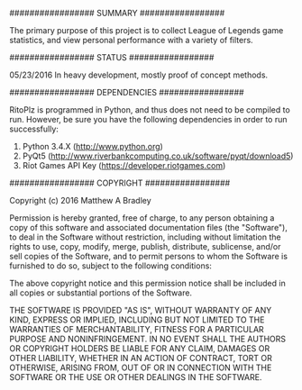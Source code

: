 #################
    SUMMARY
#################

The primary purpose of this project is to collect League of Legends
game statistics, and view personal performance with a variety of
filters.


#################
    STATUS 
#################

05/23/2016
In heavy development, mostly proof of concept methods.


#################
    DEPENDENCIES
#################

RitoPlz is programmed in Python, and thus does not need
to be compiled to run.  However, be sure you have the following 
dependencies in order to run successfully: 

1) Python 3.4.X (http://www.python.org)
2) PyQt5 (http://www.riverbankcomputing.co.uk/software/pyqt/download5)
3) Riot Games API Key (https://developer.riotgames.com)


#################
    COPYRIGHT
#################

Copyright (c) 2016 Matthew A Bradley

Permission is hereby granted, free of charge, to any person obtaining a
copy of this software and associated documentation files (the "Software"),
to deal in the Software without restriction, including without limitation the
rights to use, copy, modify, merge, publish, distribute, sublicense, and/or sell
copies of the Software, and to permit persons to whom the Software is
furnished to do so, subject to the following conditions:

The above copyright notice and this permission notice shall be included in 
all copies or substantial portions of the Software.

THE SOFTWARE IS PROVIDED "AS IS", WITHOUT WARRANTY OF ANY KIND, EXPRESS OR IMPLIED,
INCLUDING BUT NOT LIMITED TO THE WARRANTIES OF MERCHANTABILITY, FITNESS FOR
A PARTICULAR PURPOSE AND NONINFRINGEMENT. IN NO EVENT SHALL THE AUTHORS OR
COPYRIGHT HOLDERS BE LIABLE FOR ANY CLAIM, DAMAGES OR OTHER LIABILITY,
WHETHER IN AN ACTION OF CONTRACT, TORT OR OTHERWISE, ARISING FROM, OUT
OF OR IN CONNECTION WITH THE SOFTWARE OR THE USE OR OTHER DEALINGS IN
THE SOFTWARE.

